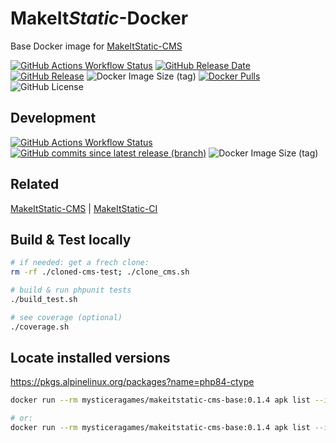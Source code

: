# **MakeIt***Static*-Docker

Base Docker image for [MakeItStatic-CMS](https://github.com/mysticeragames/MakeItStatic-CMS)

[![GitHub Actions Workflow Status](https://img.shields.io/github/actions/workflow/status/mysticeragames/makeitstatic-docker/trigger.release.yml)](https://github.com/mysticeragames/makeitstatic-docker/actions/workflows/trigger.release.yml)
[![GitHub Release Date](https://img.shields.io/github/release-date/mysticeragames/makeitstatic-docker)
](https://github.com/mysticeragames/makeitstatic-docker/releases/latest)
[![GitHub Release](https://img.shields.io/github/v/release/mysticeragames/makeitstatic-docker?sort=semver)](https://github.com/mysticeragames/makeitstatic-docker/releases/latest)
![Docker Image Size (tag)](https://img.shields.io/docker/image-size/mysticeragames/makeitstatic-cms-base/latest)
[![Docker Pulls](https://img.shields.io/docker/pulls/mysticeragames/makeitstatic-cms-base)](https://hub.docker.com/r/mysticeragames/makeitstatic-cms-base/tags)
![GitHub License](https://img.shields.io/github/license/mysticeragames/makeitstatic-cms)

## Development

[![GitHub Actions Workflow Status](https://img.shields.io/github/actions/workflow/status/mysticeragames/makeitstatic-docker/trigger.main.yml?branch=main&label=build%20(dev-main))](https://github.com/mysticeragames/makeitstatic-docker/actions/workflows/trigger.main.yml)
[![GitHub commits since latest release (branch)](https://img.shields.io/github/commits-since/mysticeragames/makeitstatic-docker/latest/main)](https://github.com/mysticeragames/makeitstatic-docker/commits/main/)
![Docker Image Size (tag)](https://img.shields.io/docker/image-size/mysticeragames/makeitstatic-cms-base/dev-main)

## Related

[MakeItStatic-CMS](https://github.com/mysticeragames/MakeItStatic-CMS) |
[MakeItStatic-CI](https://github.com/mysticeragames/MakeItStatic-CI)

## Build & Test locally

```bash
# if needed: get a frech clone:
rm -rf ./cloned-cms-test; ./clone_cms.sh

# build & run phpunit tests
./build_test.sh

# see coverage (optional)
./coverage.sh
```

## Locate installed versions

https://pkgs.alpinelinux.org/packages?name=php84-ctype

```bash
docker run --rm mysticeragames/makeitstatic-cms-base:0.1.4 apk list --installed php84-ctype

# or:
docker run --rm mysticeragames/makeitstatic-cms-base:0.1.4 apk list --installed php84*
```

